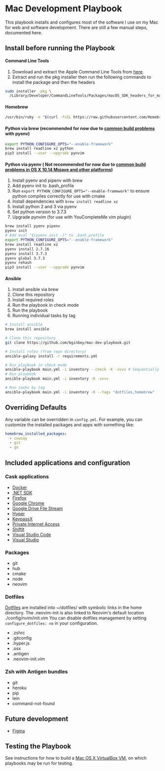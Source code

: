 # Mac Development Playbook

This playbook installs and configures most of the software I use on my Mac for web and software development. There are still a few manual steps, documented here.

## Install before running the Playbook

#### Command Line Tools
1. Download and extract the Apple Command Line Tools from [here](https://developer.apple.com/download/more/).
2. Extract and run the pkg installer then run the following commands to install the package and then the headers
```bash
sudo installer -pkg \
  /Library/Developer/CommandLineTools/Packages/macOS_SDK_headers_for_macOS_10.14.pkg -target /
```

#### Homebrew
```bash
/usr/bin/ruby -e "$(curl -fsSL https://raw.githubusercontent.com/Homebrew/install/master/install)"
```

#### Python via brew (recommended for now due to [common build problems](https://github.com/pyenv/pyenv/wiki/common-build-problems) with pyenv)
```bash
export PYTHON_CONFIGURE_OPTS="--enable-framework"
brew install readline xz python
pip3 install --user --upgrade pynvim
```

#### Python via pyenv ( Not recommended for now due to [common build problems in OS X 10.14 Mojave and other platforms](https://github.com/pyenv/pyenv/wiki/common-build-problems<Paste>))
1. Install pyenv and pipenv with brew
2. Add pyenv init to .bash_profile
3. Run `export PYTHON_CONFIGURE_OPTS="--enable-framework"` to ensure python compiles correctly for use with cmake
4. Install dependencies with `brew install readline xz`
4. Install python 2 and 3 via pyenv
5. Set python version to 3.7.3
6. Upgrade pynvim (for use with YouCompleteMe vim plugin)
```bash
brew install pyenv pipenv
pyenv init
# Add eval "$(pyenv init -)" to .bash_profile
export PYTHON_CONFIGURE_OPTS="--enable-framework"
brew install readline xz
pyenv install 2.7.16
pyenv install 3.7.3
pyenv global 3.7.3
pyenv rehash
pip3 install --user --upgrade pynvim
```

#### Ansible
1. Install ansible via brew
3. Clone this repository
4. Install required roles
5. Run the playbook in check mode
6. Run the playbook
7. Running individual tasks by tag
```bash
# Install ansible
brew install ansible

# Clone this repository
git clone https://github.com/bginbey/mac-dev-playbook.git

# Install roles (from repo directory)
ansible-galaxy install -r requirements.yml

# Run playbook in check mode
ansible-playbook main.yml -i inventory --check -K -vvvv # Sequentially dependent tasks may appear to fail in --check mode
# Run playbook
ansible-playbook main.yml -i inventory -K -vvvv

# Run tasks by tag
ansible-playbook main.yml -i inventory -K --tags "dotfiles,homebrew"
```

## Overriding Defaults
Any variable can be overridden in `config.yml`. For example, you can customize the installed packages and apps with something like:

```yml
homebrew_installed_packages:
  - cowsay
  - git
  - go
```

## Included applications and configuration

### Cask applications
  - [Docker](https://www.docker.com/)
  - [.NET SDK](https://dotnet.microsoft.com)
  - [Firefox](https://www.mozilla.org/en-US/firefox/new/)
  - [Google Chrome](https://www.google.com/chrome/)
  - [Google Drive File Stream](https://www.google.com/drive/download/)
  - [Hyper](https://hyper.is)
  - [KeypassX](https://www.keepassx.org)
  - [Private Internet Access](https://www.privateinternetaccess.com/)
  - [ShiftIt](https://github.com/fikovnik/ShiftIt)
  - [Visual Studio Code](https://code.visualstudio.com)
  - [Visual Studio](https://visualstudio.microsoft.com)

### Packages
  - git
  - hub
  - cmake
  - node
  - neovim
  
### Dotfiles
[Dotfiles](https://github.com/bginbey/dotfiles) are installed into ~/dotfiles/ with symbolic links in the home directory. The .neovim-init is also linked to Neovim's default location ./config/nvim/init.vim You can disable dotfiles management by setting `configure_dotfiles: no` in your configuration.
- .zshrc
- .gitconfig
- .hyper.js
- .osx
- .antigen
- .neovim-init.vim

### Zsh with Antigen bundles
- git
- heroku
- pip
- lein
- command-not-found

## Future development

  - [Figma](https://figma.com)


## Testing the Playbook
See instructions for how to build a [Mac OS X VirtualBox VM](https://github.com/geerlingguy/mac-osx-virtualbox-vm), on which playbooks may be run for testing.
